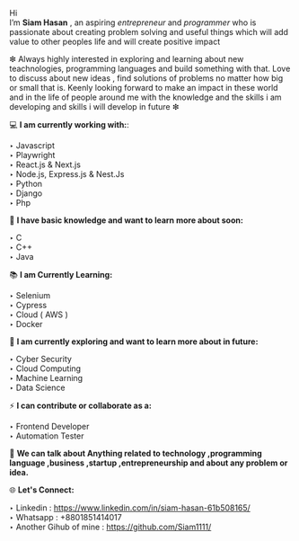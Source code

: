 Hi   
I’m **Siam Hasan** , an aspiring *entrepreneur* and *programmer* who is passionate about creating problem solving and useful things which will add value to other peoples life and will create positive impact<br>

❇ Always highly interested in exploring and learning about new teachnologies, programming languages and build something with that. Love to discuss about new ideas , find solutions of problems no matter how big or small that is. Keenly looking forward to make an impact in these world and in the life of people around me with the knowledge and the skills i am developing and skills i will develop in future ❇<br>

💻 **I am currently working with:**:<br>

  ‣ Javascript<br>
  ‣ Playwright<br>
  ‣ React.js & Next.js<br>
  ‣ Node.js, Express.js & Nest.Js<br>
  ‣ Python<br>
  ‣ Django<br>
  ‣ Php<br>

🔺 **I have basic knowledge and want to learn more about soon:**<br>

  ‣ C<br>
  ‣ C++<br>
  ‣ Java<br>

📚 **I am Currently Learning:**<br>

  ‣ Selenium<br>
  ‣ Cypress<br>
  ‣ Cloud ( AWS ) <br>
  ‣ Docker<br>

📅  **I am currently exploring and want to learn more about in future:**<br>

  ‣ Cyber Security<br>
  ‣ Cloud Computing<br>
  ‣ Machine Learning<br>
  ‣ Data Science<br>
  
 ⚡ **I can contribute or collaborate as a:**<br>
 
 ‣ Frontend Developer <br>
 ‣ Automation Tester<br>
 

💬 **We can talk about Anything related to technology ,programming language ,business ,startup ,entrepreneurship and about any problem or idea.**

🌐 **Let's Connect:**<br>

‣ Linkedin : https://www.linkedin.com/in/siam-hasan-61b508165/<br>
‣ Whatsapp : +8801851414017 <br>
‣ Another Gihub of mine : https://github.com/Siam1111/


<!---
Siam1111/Siam1111 is a ✨ special ✨ repository because its `README.md` (this file) appears on your GitHub profile.
You can click the Preview link to take a look at your changes.
--->
